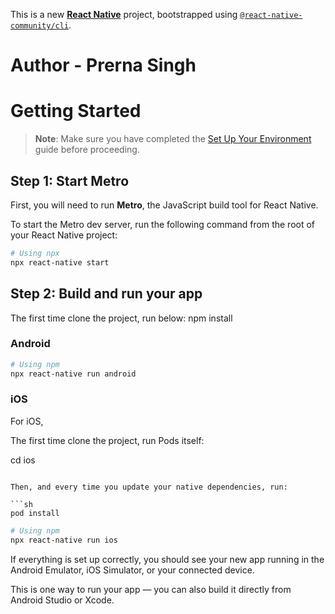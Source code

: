 This is a new [**React Native**](https://reactnative.dev) project, bootstrapped using [`@react-native-community/cli`](https://github.com/react-native-community/cli).

Author - Prerna Singh
=======

# Getting Started

> **Note**: Make sure you have completed the [Set Up Your Environment](https://reactnative.dev/docs/set-up-your-environment) guide before proceeding.

## Step 1: Start Metro

First, you will need to run **Metro**, the JavaScript build tool for React Native.

To start the Metro dev server, run the following command from the root of your React Native project:

```sh
# Using npx
npx react-native start
```
## Step 2: Build and run your app

The first time clone the project, run below:
npm install


### Android

```sh
# Using npm
npx react-native run android
```

### iOS

For iOS, 

The first time clone the project, run Pods itself:

cd ios
```

Then, and every time you update your native dependencies, run:

```sh
pod install
```

```sh
# Using npm
npx react-native run ios
```

If everything is set up correctly, you should see your new app running in the Android Emulator, iOS Simulator, or your connected device.

This is one way to run your app — you can also build it directly from Android Studio or Xcode.


